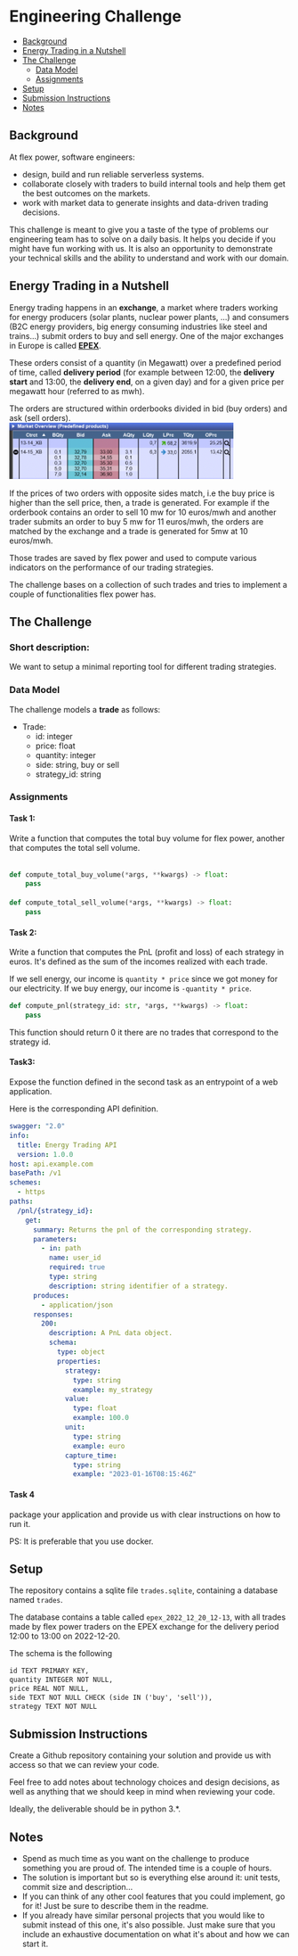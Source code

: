 # Engineering Challenge

* [Background](#Background)
* [Energy Trading in a Nutshell](#Energy-Trading-in-a-Nutshell)
* [The Challenge](#The-Challenge)
  * [Data Model](#Data-Model)
  * [Assignments](#Assignments)
* [Setup](#Setup)
* [Submission Instructions](#Submission-Instructions)
* [Notes](#Notes)


## Background
At flex power, software engineers:
- design, build and run reliable serverless systems.
- collaborate closely with traders to build internal tools and help them get the best outcomes on the markets.
- work with market data to generate insights and data-driven trading decisions.

This challenge is meant to give you a taste of the type of problems our 
engineering team has to solve on a daily basis. It helps you decide if you might have fun working 
with us. 
It is also an opportunity to demonstrate your technical skills and the ability to understand and work with our domain.

## Energy Trading in a Nutshell
Energy trading happens in an **exchange**, a market where traders working for energy producers 
(solar plants, nuclear power plants, ...) and consumers (B2C energy providers, big 
energy consuming industries like steel and trains...) submit orders to buy and sell energy.
One of the major exchanges in Europe is called [**EPEX**](https://en.wikipedia.org/wiki/European_Power_Exchange).

These orders consist of a quantity (in Megawatt) over a predefined period of
time, called **delivery period** (for example between 12:00, the **delivery start** and 13:00, 
the **delivery end**, on a given day) and for a given price per megawatt hour (referred to as mwh).

The orders are structured within orderbooks divided in bid (buy orders) and ask (sell orders).
![img.png](comtrader_snip.png)


If the prices of two orders with opposite sides match, i.e the buy price is higher than the sell price, 
then, a trade is generated. 
For example if the orderbook contains an order to sell 10 mw for 10 euros/mwh and another trader 
submits an order to buy 5 mw for 11 euros/mwh, the orders are matched by the exchange and a trade is 
generated for 5mw at 10 euros/mwh.

Those trades are saved by flex power and used to compute various indicators on the 
performance of our trading strategies. 

The challenge bases on a collection of such trades and tries to implement a couple of functionalities
flex power has. 

## The Challenge

### Short description:
We want to setup a minimal reporting tool for different trading strategies.

### Data Model
The challenge models a **trade** as follows:
- Trade:
  - id: integer
  - price: float
  - quantity: integer
  - side: string, buy or sell
  - strategy_id: string

### Assignments
#### Task 1: 
Write a function that computes the total buy volume for flex power, another that computes the total sell volume.
```python

def compute_total_buy_volume(*args, **kwargs) -> float:
    pass

def compute_total_sell_volume(*args, **kwargs) -> float:
    pass
```

#### Task 2: 
Write a function that computes the PnL (profit and loss) of each strategy in euros. It's defined as the sum of the incomes 
realized with each trade.

If we sell energy, our income is `quantity * price` since we got money for our electricity. If we buy energy, our income is `-quantity * price`.
```python
def compute_pnl(strategy_id: str, *args, **kwargs) -> float:
    pass
```
This function should return 0 it there are no trades that correspond to the strategy id.

#### Task3: 
Expose the function defined in the second task as an entrypoint of a web application. 

Here is the corresponding API definition.
```yaml
swagger: "2.0"
info:
  title: Energy Trading API
  version: 1.0.0
host: api.example.com
basePath: /v1
schemes:
  - https
paths:
  /pnl/{strategy_id}:
    get:
      summary: Returns the pnl of the corresponding strategy.
      parameters:
        - in: path
          name: user_id
          required: true
          type: string
          description: string identifier of a strategy.
      produces:
        - application/json
      responses:
        200:
          description: A PnL data object.
          schema:
            type: object
            properties:
              strategy:
                type: string
                example: my_strategy
              value:
                type: float
                example: 100.0
              unit:
                type: string
                example: euro
              capture_time:
                type: string
                example: "2023-01-16T08:15:46Z"
```

#### Task 4
package your application and provide us with clear instructions on how to run it. 

PS: It is preferable that you use docker.

## Setup
The repository contains a sqlite file `trades.sqlite`, containing a database named `trades`.

The database contains a table called `epex_2022_12_20_12-13`, with all trades made by flex power traders 
 on the EPEX exchange for the delivery period 12:00 to 13:00 on 2022-12-20.

The schema is the following
```sqlite
id TEXT PRIMARY KEY,
quantity INTEGER NOT NULL,
price REAL NOT NULL,
side TEXT NOT NULL CHECK (side IN ('buy', 'sell')),
strategy TEXT NOT NULL
```

## Submission Instructions
Create a Github repository containing your solution and provide us with access so that we can review your 
code.

Feel free to add notes about technology choices and design decisions, as well as anything that we should
keep in mind when reviewing your code.

Ideally, the deliverable should be in python 3.*.

## Notes
* Spend as much time as you want on the challenge to produce something you are proud of. The intended time is a couple 
of hours.
* The solution is important but so is everything else around it: unit tests, commit size and description...
* If you can think of any other cool features that you could implement, go for it! Just be sure to describe them in the readme.
* If you already have similar personal projects that you would like to submit instead of this one, it's also possible.
Just make sure that you include an exhaustive documentation on what it's about and how we can start it.

